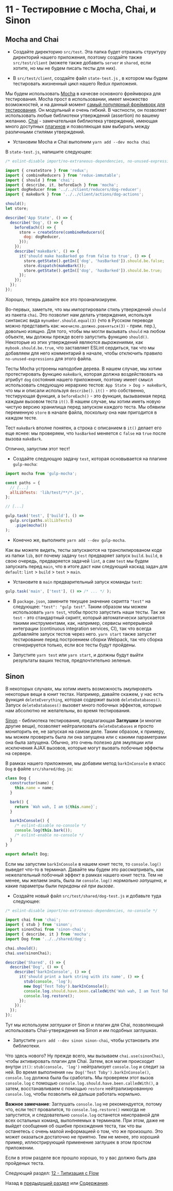 # 11 - Тестировние с Mocha, Chai, и Sinon

## Mocha and Chai

- Создайте директорию `src/test`. Эта папка будет отражать структуру директорий нашего приложения, поэтому создайте также `src/test/client` (можете также добавить `server` и `shared`, если хотите, но мы не будем писать тесты для них).

- В `src/test/client`, создайте файл `state-test.js` , в котором мы будем тестировать жизненный цикл нашего Redux приложеия.

Мы будем использовать [Mocha](http://mochajs.org/) в качесве основного фреймворка для тестирования. Mocha прост в использовании, имеет множество возможностей, и на данный момент [самый популярный фреймворк для тестирования](http://stateofjs.com/2016/testing/). Он модульный и очень гибкий. В частности, он позволяет использовать любые библиотеки утверждений (assertion) по вашему желанию. [Chai](http://chaijs.com/) - замечательная библиотека утверждений, имеющая много доступных [плагинов](http://chaijs.com/plugins/) и позволяющая вам выбирать между различными стилями утверждений.

- Установим Mocha и Chai выполним `yarn add --dev mocha chai`

В `state-test.js`, напишите следующее:

```javascript
/* eslint-disable import/no-extraneous-dependencies, no-unused-expressions */

import { createStore } from 'redux';
import { combineReducers } from 'redux-immutable';
import { should } from 'chai';
import { describe, it, beforeEach } from 'mocha';
import dogReducer from '../../client/reducers/dog-reducer';
import { makeBark } from '../../client/actions/dog-actions';

should();
let store;

describe('App State', () => {
  describe('Dog', () => {
    beforeEach(() => {
      store = createStore(combineReducers({
        dog: dogReducer,
      }));
    });
    describe('makeBark', () => {
      it('should make hasBarked go from false to true', () => {
        store.getState().getIn(['dog', 'hasBarked']).should.be.false;
        store.dispatch(makeBark());
        store.getState().getIn(['dog', 'hasBarked']).should.be.true;
      });
    });
  });
});
```
Хорошо, теперь давайте все это проанализируем.

Во-первых, заметьте, что мы импортировали стиль утверждений `should` из пакета `chai`. Это позволит нам делать утверждения, используя синтаксис вида `mynumber.should.equal(3)` (что в Русском переводе можно представить как: `моечисло.должно.ровняться(3)` - прим. пер.), довольно изящно. Для того, чтобы мы могли вызывать `should` на любом объекте, мы должны прежде всего запустить функцию `should()`. Некоторые из этих утверждений являются *выражениями*, как `mybook.should.be.true`, что заставляет ESLint сердиться, так что мы добавляем для него комментарий в начале, чтобы отключить правило `no-unused-expressions` для этого файла.

Тесты Mocha устроены наподобие дерева. В нашем случае, мы хотим протестировать функцию `makeBark`, которая должна воздействовать на атрибут `dog` состояния нашего приложения, поэтому имеет смысл использовать следующую иерархию тестов: `App State > Dog > makeBark`, что мы и описали используя `describe()`. `it()`  - это собственно, тестирующая функция, а `beforeEach()` - это функция, вызываемая перед каждым вызовом теста `it()`. В нашем случае, мы хотим иметь новую чистую версию хранилища перед запуском каждого теста. Мы обявили переменную `store` в начале файла, поскольку она нам пригодится в каждом тесте.

Тест `makeBark` вполне понятен, а строка с описанием в `it()` делает его еще яснее: мы проверяем, что `hasBarked` меняется с `false` на `true` после вызова  `makeBark`.

Отлично, запустим этот тест!

- Создайте следующую задачу `test`, которая основывается на плагине `gulp-mocha`:

```javascript
import mocha from 'gulp-mocha';

const paths = {
  // [...]
  allLibTests: 'lib/test/**/*.js',
};

// [...]

gulp.task('test', ['build'], () =>
  gulp.src(paths.allLibTests)
    .pipe(mocha())
);
```

- Конечно же, выполните `yarn add --dev gulp-mocha`.

Как вы можете видеть, тесты запускаются на транспилированом коде из папки `lib`, вот почему задачу `test` предваряет запуск `build`. `build`,  в свою очередь, предваряется задачей `lint`, а сам `test` мы будем запускать перед `main`, что в итоге даст нам следующий каскад задач для `default`: `lint` > `build` > `test` > `main`.

- Установите в `main` предварительный запуск команды `test`:

```javascript
gulp.task('main', ['test'], () => /* ... */ );
```

- В `package.json`, замените текущее значение скрипта `"test"` на следующее: `"test": "gulp test"`. Таким образом мы можем использовать `yarn test`, чтобы просто запустить наши тесты. Так же `test` - это стандартный скрипт, который автоматически запускается такими инструментами, как, например, сервисы непрерывной интеграции (continuous integration services, CI), так что всегда добавляйте запуск тестов через него. `yarn start` также запустит тестирование перед построением сборки Webpack, так что сборка сгенерируется только, если все тесты будут пройдены.

- Запустите `yarn test` или `yarn start`, и должны будут выйти результаты ваших тестов, предпочтительно зеленые.

## Sinon

В некоторых случаях, мы хотим иметь возможность *эмулировать* некоторые вещи в юнит тестах. Например, давайте скажем, у нас есть функция `deleteEverything`, которая содержит вызов `deleteDatabases()`. Запуск `deleteDatabases()` вызовет много побочных эффектов, которые нам абсолютно не желательны, во время тестирования.

[Sinon](http://sinonjs.org/) - библиотека тестирования, предлагающая **Заглушки** (и многие другие вещи), позволяет нейтрализовать `deleteDatabases` и просто мониторить ее, не запуская на самом деле. Таким образом, к примеру, мы можем проверить была ли она запущена или с какими параметрами она была запущена. Обычно, это очень полезно для эмуляции или исключения AJAX вызовов, которые могут вызвать побочные эффекты на сервере. 

В рамках нашего приложения, мы добавим метод `barkInConsole` в класс `Dog` в файле `src/shared/dog.js`:

```javascript
class Dog {
  constructor(name) {
    this.name = name;
  }

  bark() {
    return `Wah wah, I am ${this.name}`;
  }

  barkInConsole() {
    /* eslint-disable no-console */
    console.log(this.bark());
    /* eslint-enable no-console */
  }
}

export default Dog;
```
Если мы запустим `barkInConsole` в нашем юнит тесте, то `console.log()` выведет что-то в терминал. Давайте мы будем это рассматривать, как нежелательный побочный эффект в рамках нашего юнит теста. Тем не менее, мы желаем знать, была ли `console.log()` *нормально запущена*, и какие параметры были *переданы ей при вызове*.

- Создайте новый файл `src/test/shared/dog-test.js` и добавьте туда следующее:

```javascript
/* eslint-disable import/no-extraneous-dependencies, no-console */

import chai from 'chai';
import { stub } from 'sinon';
import sinonChai from 'sinon-chai';
import { describe, it } from 'mocha';
import Dog from '../../shared/dog';

chai.should();
chai.use(sinonChai);

describe('Shared', () => {
  describe('Dog', () => {
    describe('barkInConsole', () => {
      it('should print a bark string with its name', () => {
        stub(console, 'log');
        new Dog('Test Toby').barkInConsole();
        console.log.should.have.been.calledWith('Wah wah, I am Test Toby');
        console.log.restore();
      });
    });
  });
});
```

Тут мы используем *заглушки* от Sinon и плагин для Chai, позволяющий использовать Chai-утверждения на Sinon и им подобных заглушках.

- Запустите `yarn add --dev sinon sinon-chai`, чтобы установить эти библиотеки.

Что здесь нового? Ну прежде всего, мы вызываем `chai.use(sinonChai)`, чтобы активировать плагин для Chai. Затем, вся магия происходит внутри `it()`: `stub(console, 'log')` нейтрализует `console.log` и следит за ней. Во время выполнения `new Dog('Test Toby').barkInConsole()`, `console.log` должна была бы сработать. Мы проверяем этот вызов `console.log` с помощью `console.log.should.have.been.calledWith()`, а затем, восстанавливаем с помощью `restore` нейтрализированную `console.log`, чтобы позволить ей дальше работать нормльно.

**Важное замечание**: Заглушать `console.log` не рекомендуется, потому что, если тест провалится, то `console.log.restore()` никогда не запустится, и следовательно `console.log` останется неисправной для всех остальных команд, выполняемых в терминале. При этом, даже не выйдет сообщения об ошибке прохождения теста, так что вы останетесь с очень малой информацией о том, что же произошло. Это может оказаться достаточно не приятно. Тем не менее, это хороший пример, иллюстрирующий применение заглушек в этом простом приложении.

Если в этом разделе все прошло хорошо, то у вас должно быть два пройденых теста.

Следующий раздел:  [12 - Типизация с Flow](/tutorial/12-flow)

Назад в [предыдущий раздел](/tutorial/10-immutable-redux-improvements) или [Содержание](/../../).
